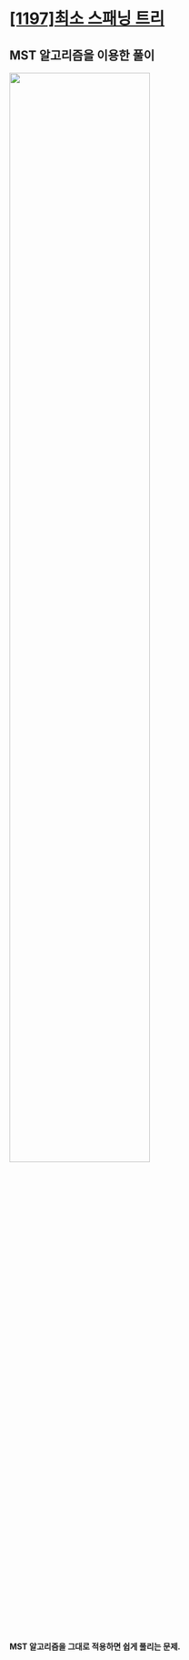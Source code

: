 # [[1197]최소 스패닝 트리](https://www.acmicpc.net/problem/1197)

## MST 알고리즘을 이용한 풀이

<image src="https://lh5.googleusercontent.com/kYbk_sGb1Cthf7EFSrMCQzbdZBa1pbggbLE6Pw1O3JHbtp2_FAvN2YWmMNlBtH8DBIKIx7nKb2Q9i0vyQ1VPXBG9dBucLmmYR8x9NMZTm_vjXIYNinsFHymESzzw0Er4lSpZYRDi" width="70%">

<br>

#### MST 알고리즘을 그대로 적용하면 쉽게 풀리는 문제. 